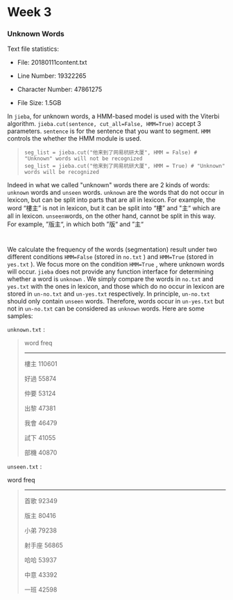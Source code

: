 # Week 3

### Unknown Words

Text file statistics:

* File: 20180111content.txt

* Line Number: 19322265

* Character Number: 47861275

* File Size: 1.5GB

In `jieba`, for unknown words, a HMM-based model is used with the Viterbi algorithm. `jieba.cut(sentence, cut_all=False, HMM=True)` accept 3 parameters. `sentence` is for the sentence that you want to segment. `HMM` controls the whether the HMM module is used.

> ```
> seg_list = jieba.cut("他来到了网易杭研大厦", HMM = False) # "Unknown" words will not be recognized
> seg_list = jieba.cut("他来到了网易杭研大厦", HMM = True) # "Unknown" words will be recognized
> ```

Indeed in what we called "unknown" words there are 2 kinds of words: `unknown` words and `unseen` words. `unknown` are the words that do not occur in lexicon, but can be split into parts that are all in lexicon. For example, the word “樓主” is not in lexicon, but it can be split into “樓” and "主“ which are all in lexicon. `unseen`words, on the other hand, cannot be split in this way. For example, ”版主“, in which both ”版“ and ”主“

# 

We calculate the frequency of the words \(segmentation\) result under two different conditions `HMM=False` \(stored in `no.txt` \) and `HMM=True` \(stored in `yes.txt` \). We focus more on the condition `HMM=True` , where unknown words will occur. `jieba` does not provide any function interface for determining whether a word is `unknown` . We simply compare the words in `no.txt` and `yes.txt` with the ones in lexicon, and those which do no occur in lexicon are stored in `un-no.txt` and `un-yes.txt` respectively. In principle, `un-no.txt` should only contain `unseen` words. Therefore, words occur in `un-yes.txt` but not in `un-no.txt` can be considered as `unknown` words. Here are some samples:

`unknown.txt` :

> word       freq
>
> -------        ------
>
> 樓主	110601
>
> 好過	55874
>
> 仲要	53124
>
> 出黎	47381
>
> 我會	46479
>
> 試下	41055
>
> 部機	40870

`unseen.txt` :

word       freq

> -------        ------
>
> 首歌	92349
>
> 版主	80416
>
> 小弟	79238
>
> 射手座	56865
>
> 哈哈	53937
>
> 中意	43392
>
> 一班	42598




